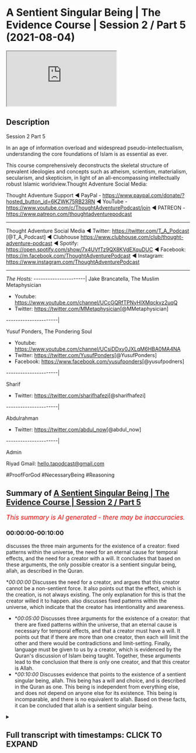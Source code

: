 # A Sentient Singular Being | The Evidence Course | Session 2 / Part 5 (2021-08-04)

<iframe loading='lazy' allow='autoplay' src='https://www.youtube.com/embed/pNtzuXqS6Zs'></iframe>

## Description

Session 2 Part 5

In an age of information overload and widespread pseudo-intellectualism, understanding the core foundations of Islam is as essential as ever. 

This course comprehensively deconstructs the skeletal structure of prevalent ideologies and concepts such as atheism, scientism, materialism, secularism, and skepticism, in light of an all-encompassing intellectually robust Islamic worldview.Thought Adventure Social Media:

Thought Adventure Support
◄ PayPal - https://www.paypal.com/donate/?hosted_button_id=6KZWK75RB23RN 
◄ YouTube - https://www.youtube.com/c/ThoughtAdventurePodcast/join
◄ PATREON - https://www.patreon.com/thoughtadventurepodcast
____________________________________________________________________

Thought Adventure Social Media
◄ Twitter: https://twitter.com/T_A_Podcast​​ [@T_A_Podcast]
◄ Clubhouse https://www.clubhouse.com/club/thought-adventure-podcast
◄ Spotify: https://open.spotify.com/show/7x4UVfTz9QX8KVdEXquDUC
◄ Facebook: https://m.facebook.com/ThoughtAdventurePodcast
◄ Instagram: https://www.instagram.com/ThoughtAdventurePodcast​

----------------------------------------------------------------

*The Hosts:*
----------------------|
Jake Brancatella, The Muslim Metaphysician

- Youtube: https://www.youtube.com/channel/UCcGQRfTPNyHlXMqckvz2uqQ
- Twitter:  https://twitter.com/MMetaphysician​​ [@MMetaphysician]

----------------------|

Yusuf Ponders, The Pondering Soul

- Youtube: https://www.youtube.com/channel/UCsiDDxy0JXLqM6HBA0MA4NA
- Twitter: https://twitter.com/YusufPonders​​ [@YusufPonders]
- Facebook: https://www.facebook.com/yusufponders​ [@yusufpodners]

----------------------|

Sharif

- Twitter: https://twitter.com/sharifhafezi​​ [@sharifhafezi]

----------------------|

Abdulrahman

- Twitter: https://twitter.com/abdul_now​ [@abdul_now]

----------------------|

Admin

Riyad 
Gmail: hello.tapodcast@gmail.com

#ProofForGod #NecessaryBeing #Reasoning

## Summary of [A Sentient Singular Being | The Evidence Course | Session 2 / Part 5](https://www.youtube.com/watch?v=pNtzuXqS6Zs)


*<span style="color:red; font-size:125%">This summary is AI generated - there may be inaccuracies</span>. [](/)*

### <a onclick="modifyYTiframeseektime('0')">00:00:00-00:10:00</a>

 discusses the three main arguments for the existence of a creator: fixed patterns within the universe, the need for an eternal cause for temporal effects, and the need for a creator with a will. It concludes that based on these arguments, the only possible creator is a sentient singular being, allah, as described in the Quran.

**<a onclick="modifyYTiframeseektime('0')">00:00:00</a>* Discusses the need for a creator, and argues that this creator cannot be a non-sentient force. It also points out that the effect, which is the creation, is not always existing. The only explanation for this is that the creator willed it to happen.  also discusses fixed patterns within the universe, which indicate that the creator has intentionality and awareness.
* **<a onclick="modifyYTiframeseektime('300')">00:05:00</a>* Discusses three arguments for the existence of a creator: that there are fixed patterns within the universe, that an eternal cause is necessary for temporal effects, and that a creator must have a will. It points out that if there are more than one creator, then each will limit the other and there would be contradictions and limit-setting. Finally, language must be given to us by a creator, which is evidenced by the Quran's discussion of Islam being taught. Together, these arguments lead to the conclusion that there is only one creator, and that this creator is Allah.
* **<a onclick="modifyYTiframeseektime('600')">00:10:00</a>* Discusses evidence that points to the existence of a sentient singular being, allah. This being has a will and choice, and is described in the Quran as one. This being is independent from everything else, and does not depend on anyone else for its existence. This being is incomparable, and there is no equivalent to allah. Based on these facts, it can be concluded that allah is a sentient singular being.

<details><summary><h2>Full transcript with timestamps: CLICK TO EXPAND</h2></summary>

<a onclick="modifyYTiframeseektime('15')">0:00:15</a> so we've proven that there is a  
<a onclick="modifyYTiframeseektime('17')">0:00:17</a> necessary  
<a onclick="modifyYTiframeseektime('18')">0:00:18</a> independent creator that exists  
<a onclick="modifyYTiframeseektime('21')">0:00:21</a> and that created or is the created and  
<a onclick="modifyYTiframeseektime('24')">0:00:24</a> also  
<a onclick="modifyYTiframeseektime('24')">0:00:24</a> the explanation for the existence of  
<a onclick="modifyYTiframeseektime('27')">0:00:27</a> contingent possible beings  
<a onclick="modifyYTiframeseektime('29')">0:00:29</a> we've established that fact but some  
<a onclick="modifyYTiframeseektime('32')">0:00:32</a> people they argue  
<a onclick="modifyYTiframeseektime('34')">0:00:34</a> how do we know that the this necessary  
<a onclick="modifyYTiframeseektime('36')">0:00:36</a> being  
<a onclick="modifyYTiframeseektime('37')">0:00:37</a> has you know is is a what they term a  
<a onclick="modifyYTiframeseektime('40')">0:00:40</a> god  
<a onclick="modifyYTiframeseektime('41')">0:00:41</a> how do we know it's some a personal  
<a onclick="modifyYTiframeseektime('43')">0:00:43</a> agent that chose  
<a onclick="modifyYTiframeseektime('44')">0:00:44</a> that made decisions that is self-aware  
<a onclick="modifyYTiframeseektime('48')">0:00:48</a> couldn't there be an in unlimited  
<a onclick="modifyYTiframeseektime('50')">0:00:50</a> independent  
<a onclick="modifyYTiframeseektime('52')">0:00:52</a> you know uh being out there that is a  
<a onclick="modifyYTiframeseektime('54')">0:00:54</a> mechanical force  
<a onclick="modifyYTiframeseektime('56')">0:00:56</a> couldn't the cosmos be considered that  
<a onclick="modifyYTiframeseektime('59')">0:00:59</a> necessary being  
<a onclick="modifyYTiframeseektime('60')">0:01:00</a> couldn't there be some subatomic quantum  
<a onclick="modifyYTiframeseektime('62')">0:01:02</a> field particle or whatever  
<a onclick="modifyYTiframeseektime('64')">0:01:04</a> that could be a necessary being that's  
<a onclick="modifyYTiframeseektime('66')">0:01:06</a> always existed  
<a onclick="modifyYTiframeseektime('68')">0:01:08</a> well we say no and we said no for a  
<a onclick="modifyYTiframeseektime('70')">0:01:10</a> number of reasons  
<a onclick="modifyYTiframeseektime('72')">0:01:12</a> the first one is because these things  
<a onclick="modifyYTiframeseektime('74')">0:01:14</a> that they point to  
<a onclick="modifyYTiframeseektime('76')">0:01:16</a> are limited finite and therefore  
<a onclick="modifyYTiframeseektime('79')">0:01:19</a> dependent  
<a onclick="modifyYTiframeseektime('79')">0:01:19</a> i they are contingent possible beings so  
<a onclick="modifyYTiframeseektime('82')">0:01:22</a> therefore you need something outside of  
<a onclick="modifyYTiframeseektime('84')">0:01:24</a> space and time outside of what occupies  
<a onclick="modifyYTiframeseektime('87')">0:01:27</a> the limited nature  
<a onclick="modifyYTiframeseektime('89')">0:01:29</a> of the cosmos or the universe the second  
<a onclick="modifyYTiframeseektime('92')">0:01:32</a> thing is this  
<a onclick="modifyYTiframeseektime('93')">0:01:33</a> is that when we ask about the the  
<a onclick="modifyYTiframeseektime('95')">0:01:35</a> question about  
<a onclick="modifyYTiframeseektime('96')">0:01:36</a> could the creator this this creator out  
<a onclick="modifyYTiframeseektime('99')">0:01:39</a> there  
<a onclick="modifyYTiframeseektime('99')">0:01:39</a> could it be a non-sentient force this  
<a onclick="modifyYTiframeseektime('102')">0:01:42</a> unlimited being could it be a  
<a onclick="modifyYTiframeseektime('103')">0:01:43</a> non-sentient force  
<a onclick="modifyYTiframeseektime('105')">0:01:45</a> we say no it can't be a non-sentient  
<a onclick="modifyYTiframeseektime('108')">0:01:48</a> force  
<a onclick="modifyYTiframeseektime('108')">0:01:48</a> for a number of reasons one of the  
<a onclick="modifyYTiframeseektime('110')">0:01:50</a> examples that is given  
<a onclick="modifyYTiframeseektime('112')">0:01:52</a> was he given by imam ghazali and he  
<a onclick="modifyYTiframeseektime('115')">0:01:55</a> talked about this  
<a onclick="modifyYTiframeseektime('116')">0:01:56</a> in his incoherence of the philosophers  
<a onclick="modifyYTiframeseektime('118')">0:01:58</a> and he addresses the one of these  
<a onclick="modifyYTiframeseektime('120')">0:02:00</a> contentions that god is not  
<a onclick="modifyYTiframeseektime('122')">0:02:02</a> a self-aware willing creator  
<a onclick="modifyYTiframeseektime('125')">0:02:05</a> he is some sort of mechanical force that  
<a onclick="modifyYTiframeseektime('128')">0:02:08</a> had to create  
<a onclick="modifyYTiframeseektime('129')">0:02:09</a> the uh the the effects or had to create  
<a onclick="modifyYTiframeseektime('132')">0:02:12</a> the universe around us  
<a onclick="modifyYTiframeseektime('134')">0:02:14</a> and he said in paraphrase in summary  
<a onclick="modifyYTiframeseektime('137')">0:02:17</a> that if you've got an eternal course you  
<a onclick="modifyYTiframeseektime('140')">0:02:20</a> will have  
<a onclick="modifyYTiframeseektime('141')">0:02:21</a> an eternal effect effect yeah so you  
<a onclick="modifyYTiframeseektime('144')">0:02:24</a> just think about this  
<a onclick="modifyYTiframeseektime('146')">0:02:26</a> if you got a cause so the thing  
<a onclick="modifyYTiframeseektime('149')">0:02:29</a> everything necessary for the cause to  
<a onclick="modifyYTiframeseektime('152')">0:02:32</a> create an effect  
<a onclick="modifyYTiframeseektime('153')">0:02:33</a> then what you're going to have you're  
<a onclick="modifyYTiframeseektime('155')">0:02:35</a> going to have an effect  
<a onclick="modifyYTiframeseektime('157')">0:02:37</a> so he gives an example of the sun  
<a onclick="modifyYTiframeseektime('160')">0:02:40</a> he says as soon as the sun rises you  
<a onclick="modifyYTiframeseektime('163')">0:02:43</a> have light  
<a onclick="modifyYTiframeseektime('164')">0:02:44</a> it's never the case that the sun rises  
<a onclick="modifyYTiframeseektime('166')">0:02:46</a> and you don't have light  
<a onclick="modifyYTiframeseektime('168')">0:02:48</a> or the sun rises and decides you know or  
<a onclick="modifyYTiframeseektime('171')">0:02:51</a> or you know instead of light 20 minutes  
<a onclick="modifyYTiframeseektime('174')">0:02:54</a> later this light  
<a onclick="modifyYTiframeseektime('176')">0:02:56</a> or two three hours later this light as  
<a onclick="modifyYTiframeseektime('178')">0:02:58</a> soon as the sun rises  
<a onclick="modifyYTiframeseektime('180')">0:03:00</a> there is light so he says as soon as you  
<a onclick="modifyYTiframeseektime('183')">0:03:03</a> have the cause  
<a onclick="modifyYTiframeseektime('184')">0:03:04</a> you have the effect the cause here is  
<a onclick="modifyYTiframeseektime('186')">0:03:06</a> the sun  
<a onclick="modifyYTiframeseektime('187')">0:03:07</a> and the effect is the light that is in  
<a onclick="modifyYTiframeseektime('189')">0:03:09</a> things that don't  
<a onclick="modifyYTiframeseektime('190')">0:03:10</a> choose so as soon as you have the cause  
<a onclick="modifyYTiframeseektime('193')">0:03:13</a> you have the effect  
<a onclick="modifyYTiframeseektime('194')">0:03:14</a> it matters that don't choose for  
<a onclick="modifyYTiframeseektime('196')">0:03:16</a> themselves  
<a onclick="modifyYTiframeseektime('197')">0:03:17</a> the effect or the creation  
<a onclick="modifyYTiframeseektime('200')">0:03:20</a> so he said or moving on to what his  
<a onclick="modifyYTiframeseektime('204')">0:03:24</a> point was  
<a onclick="modifyYTiframeseektime('205')">0:03:25</a> was that well what you have here is an  
<a onclick="modifyYTiframeseektime('208')">0:03:28</a> eternal cause the creator  
<a onclick="modifyYTiframeseektime('211')">0:03:31</a> but the effect which is the creation is  
<a onclick="modifyYTiframeseektime('214')">0:03:34</a> not eternal  
<a onclick="modifyYTiframeseektime('216')">0:03:36</a> it's temporal meaning it had a beginning  
<a onclick="modifyYTiframeseektime('219')">0:03:39</a> so even if you talk about modern science  
<a onclick="modifyYTiframeseektime('221')">0:03:41</a> which says that the universe is 13.78  
<a onclick="modifyYTiframeseektime('223')">0:03:43</a> billion years old  
<a onclick="modifyYTiframeseektime('225')">0:03:45</a> we know it had a beginning yeah whether  
<a onclick="modifyYTiframeseektime('228')">0:03:48</a> that's 13.78 billion years ago  
<a onclick="modifyYTiframeseektime('230')">0:03:50</a> more or less yeah whatever you know  
<a onclick="modifyYTiframeseektime('233')">0:03:53</a> we understand and even if people say oh  
<a onclick="modifyYTiframeseektime('236')">0:03:56</a> what came before the universe we know  
<a onclick="modifyYTiframeseektime('238')">0:03:58</a> that an infinite regress  
<a onclick="modifyYTiframeseektime('239')">0:03:59</a> has to have a beginning so we know that  
<a onclick="modifyYTiframeseektime('241')">0:04:01</a> the effect  
<a onclick="modifyYTiframeseektime('242')">0:04:02</a> the limited contingent beings have a  
<a onclick="modifyYTiframeseektime('245')">0:04:05</a> beginning  
<a onclick="modifyYTiframeseektime('246')">0:04:06</a> in time they're not always in existence  
<a onclick="modifyYTiframeseektime('248')">0:04:08</a> but we know that the creator the  
<a onclick="modifyYTiframeseektime('250')">0:04:10</a> necessary being  
<a onclick="modifyYTiframeseektime('251')">0:04:11</a> has always an existence but the effect  
<a onclick="modifyYTiframeseektime('254')">0:04:14</a> is not always existing  
<a onclick="modifyYTiframeseektime('256')">0:04:16</a> so what is that what is the the variable  
<a onclick="modifyYTiframeseektime('259')">0:04:19</a> then  
<a onclick="modifyYTiframeseektime('260')">0:04:20</a> that is affecting or making it  
<a onclick="modifyYTiframeseektime('263')">0:04:23</a> changing the fact that you have an  
<a onclick="modifyYTiframeseektime('265')">0:04:25</a> effect a temporal effect  
<a onclick="modifyYTiframeseektime('267')">0:04:27</a> within eternal cause the variable the  
<a onclick="modifyYTiframeseektime('270')">0:04:30</a> only explanation that we have  
<a onclick="modifyYTiframeseektime('271')">0:04:31</a> is the fact that the creator chose to  
<a onclick="modifyYTiframeseektime('274')">0:04:34</a> create  
<a onclick="modifyYTiframeseektime('275')">0:04:35</a> willed it that the creation came about  
<a onclick="modifyYTiframeseektime('278')">0:04:38</a> not only this but we see fixed patterns  
<a onclick="modifyYTiframeseektime('282')">0:04:42</a> within the universe the universe doesn't  
<a onclick="modifyYTiframeseektime('284')">0:04:44</a> have to have  
<a onclick="modifyYTiframeseektime('285')">0:04:45</a> those fixed patterns that's why we  
<a onclick="modifyYTiframeseektime('288')">0:04:48</a> understand that they're contingent  
<a onclick="modifyYTiframeseektime('290')">0:04:50</a> but they are those particular patterns  
<a onclick="modifyYTiframeseektime('292')">0:04:52</a> as opposed to any other particular  
<a onclick="modifyYTiframeseektime('294')">0:04:54</a> patterns  
<a onclick="modifyYTiframeseektime('295')">0:04:55</a> that indicates intentionality awareness  
<a onclick="modifyYTiframeseektime('299')">0:04:59</a> that they are creating the universe with  
<a onclick="modifyYTiframeseektime('301')">0:05:01</a> a particular pattern  
<a onclick="modifyYTiframeseektime('302')">0:05:02</a> it's like for example if i drew a blue  
<a onclick="modifyYTiframeseektime('305')">0:05:05</a> circle  
<a onclick="modifyYTiframeseektime('306')">0:05:06</a> the blue circle the fact that it's blue  
<a onclick="modifyYTiframeseektime('309')">0:05:09</a> as opposed to any other  
<a onclick="modifyYTiframeseektime('310')">0:05:10</a> color indicates some sort of  
<a onclick="modifyYTiframeseektime('311')">0:05:11</a> intentionality  
<a onclick="modifyYTiframeseektime('313')">0:05:13</a> yeah it doesn't have to be blue it could  
<a onclick="modifyYTiframeseektime('315')">0:05:15</a> be something else  
<a onclick="modifyYTiframeseektime('316')">0:05:16</a> and that was the evidence that we used  
<a onclick="modifyYTiframeseektime('318')">0:05:18</a> in order to come to the conclusion  
<a onclick="modifyYTiframeseektime('319')">0:05:19</a> or one of the evidence we used to come  
<a onclick="modifyYTiframeseektime('321')">0:05:21</a> to the conclusion that a creator  
<a onclick="modifyYTiframeseektime('323')">0:05:23</a> exists that their necessary being exists  
<a onclick="modifyYTiframeseektime('325')">0:05:25</a> so when we have fixed patterns within  
<a onclick="modifyYTiframeseektime('327')">0:05:27</a> nature and fixed  
<a onclick="modifyYTiframeseektime('328')">0:05:28</a> attributes that we sense within the  
<a onclick="modifyYTiframeseektime('329')">0:05:29</a> universe that could be other ways  
<a onclick="modifyYTiframeseektime('331')">0:05:31</a> then it indicates as intentionality  
<a onclick="modifyYTiframeseektime('333')">0:05:33</a> regards to that  
<a onclick="modifyYTiframeseektime('336')">0:05:36</a> thirdly if we accept that the idea that  
<a onclick="modifyYTiframeseektime('338')">0:05:38</a> the  
<a onclick="modifyYTiframeseektime('339')">0:05:39</a> the creator is some sort of you know  
<a onclick="modifyYTiframeseektime('341')">0:05:41</a> non-sentient  
<a onclick="modifyYTiframeseektime('342')">0:05:42</a> force that has to create then we are  
<a onclick="modifyYTiframeseektime('345')">0:05:45</a> basically saying that the creator is  
<a onclick="modifyYTiframeseektime('347')">0:05:47</a> limited  
<a onclick="modifyYTiframeseektime('348')">0:05:48</a> or is forced and therefore dependent  
<a onclick="modifyYTiframeseektime('351')">0:05:51</a> upon something else  
<a onclick="modifyYTiframeseektime('352')">0:05:52</a> effectively we're saying it's a  
<a onclick="modifyYTiframeseektime('353')">0:05:53</a> contingent being in order for the  
<a onclick="modifyYTiframeseektime('355')">0:05:55</a> creator to be  
<a onclick="modifyYTiframeseektime('357')">0:05:57</a> truly eternal truly self-sufficient  
<a onclick="modifyYTiframeseektime('360')">0:06:00</a> truly independent then it would have to  
<a onclick="modifyYTiframeseektime('363')">0:06:03</a> not  
<a onclick="modifyYTiframeseektime('363')">0:06:03</a> be forced to create but choose to create  
<a onclick="modifyYTiframeseektime('367')">0:06:07</a> so these three arguments indicate very  
<a onclick="modifyYTiframeseektime('370')">0:06:10</a> clearly  
<a onclick="modifyYTiframeseektime('371')">0:06:11</a> the only possible way to explain  
<a onclick="modifyYTiframeseektime('374')">0:06:14</a> temporal effects of the universe  
<a onclick="modifyYTiframeseektime('378')">0:06:18</a> is from an eternal cause is by  
<a onclick="modifyYTiframeseektime('380')">0:06:20</a> understanding that the eternal cause  
<a onclick="modifyYTiframeseektime('383')">0:06:23</a> chose to create the universe in the same  
<a onclick="modifyYTiframeseektime('385')">0:06:25</a> way the only way to explain  
<a onclick="modifyYTiframeseektime('388')">0:06:28</a> how the universe has fixed patterns and  
<a onclick="modifyYTiframeseektime('390')">0:06:30</a> fixed  
<a onclick="modifyYTiframeseektime('391')">0:06:31</a> attributes within the universe when it  
<a onclick="modifyYTiframeseektime('393')">0:06:33</a> could have been other attributes  
<a onclick="modifyYTiframeseektime('394')">0:06:34</a> is to understand the intentionality of  
<a onclick="modifyYTiframeseektime('396')">0:06:36</a> the creator to make it that way  
<a onclick="modifyYTiframeseektime('398')">0:06:38</a> as a poster any other way i determine it  
<a onclick="modifyYTiframeseektime('403')">0:06:43</a> so that explains to us that the creator  
<a onclick="modifyYTiframeseektime('405')">0:06:45</a> has to have a will  
<a onclick="modifyYTiframeseektime('407')">0:06:47</a> the second question becomes well could  
<a onclick="modifyYTiframeseektime('409')">0:06:49</a> there be more than one creator  
<a onclick="modifyYTiframeseektime('412')">0:06:52</a> why do we affirm only one creator again  
<a onclick="modifyYTiframeseektime('415')">0:06:55</a> there is a number of reasons to this  
<a onclick="modifyYTiframeseektime('417')">0:06:57</a> firstly the quran states  
<a onclick="modifyYTiframeseektime('420')">0:07:00</a> had there been had there been therein  
<a onclick="modifyYTiframeseektime('422')">0:07:02</a> gods besides  
<a onclick="modifyYTiframeseektime('423')">0:07:03</a> allah allah then verily uh  
<a onclick="modifyYTiframeseektime('426')">0:07:06</a> besides allah then verily both would  
<a onclick="modifyYTiframeseektime('429')">0:07:09</a> have been ruined  
<a onclick="modifyYTiframeseektime('430')">0:07:10</a> yeah the the the creation the gods etc  
<a onclick="modifyYTiframeseektime('433')">0:07:13</a> glorified be allah the lord of the  
<a onclick="modifyYTiframeseektime('435')">0:07:15</a> throne high  
<a onclick="modifyYTiframeseektime('436')">0:07:16</a> is he above what they attribute  
<a onclick="modifyYTiframeseektime('440')">0:07:20</a> so allah is demonstrating in this verse  
<a onclick="modifyYTiframeseektime('444')">0:07:24</a> and there's  
<a onclick="modifyYTiframeseektime('444')">0:07:24</a> also another verse in which talks about  
<a onclick="modifyYTiframeseektime('446')">0:07:26</a> how the the universe would be in chaos  
<a onclick="modifyYTiframeseektime('448')">0:07:28</a> the creation would be in chaos  
<a onclick="modifyYTiframeseektime('450')">0:07:30</a> by explaining that when you have more  
<a onclick="modifyYTiframeseektime('452')">0:07:32</a> than one creator  
<a onclick="modifyYTiframeseektime('454')">0:07:34</a> yeah there is a inevitable contradiction  
<a onclick="modifyYTiframeseektime('458')">0:07:38</a> yeah there is going to be inevitable  
<a onclick="modifyYTiframeseektime('459')">0:07:39</a> paradox this paradox is this  
<a onclick="modifyYTiframeseektime('462')">0:07:42</a> is that if one creator decides to create  
<a onclick="modifyYTiframeseektime('466')">0:07:46</a> and another creator does not want to  
<a onclick="modifyYTiframeseektime('469')">0:07:49</a> create  
<a onclick="modifyYTiframeseektime('470')">0:07:50</a> then whose will is going to reign  
<a onclick="modifyYTiframeseektime('472')">0:07:52</a> because both are unlimited  
<a onclick="modifyYTiframeseektime('474')">0:07:54</a> both are independent and therefore you  
<a onclick="modifyYTiframeseektime('476')">0:07:56</a> cannot  
<a onclick="modifyYTiframeseektime('477')">0:07:57</a> have two unlimited independent creators  
<a onclick="modifyYTiframeseektime('480')">0:08:00</a> with separate wills to exist this would  
<a onclick="modifyYTiframeseektime('483')">0:08:03</a> be  
<a onclick="modifyYTiframeseektime('484')">0:08:04</a> you know this would result in this  
<a onclick="modifyYTiframeseektime('485')">0:08:05</a> inevitable contradiction  
<a onclick="modifyYTiframeseektime('487')">0:08:07</a> one creator wanting one creator wanting  
<a onclick="modifyYTiframeseektime('489')">0:08:09</a> to do one thing  
<a onclick="modifyYTiframeseektime('490')">0:08:10</a> another creator wanting to do something  
<a onclick="modifyYTiframeseektime('492')">0:08:12</a> else  
<a onclick="modifyYTiframeseektime('493')">0:08:13</a> similarly if we say there's two creators  
<a onclick="modifyYTiframeseektime('496')">0:08:16</a> then  
<a onclick="modifyYTiframeseektime('497')">0:08:17</a> where does the first creator begin and  
<a onclick="modifyYTiframeseektime('499')">0:08:19</a> the second creator end  
<a onclick="modifyYTiframeseektime('501')">0:08:21</a> in fact what you're doing is you're  
<a onclick="modifyYTiframeseektime('503')">0:08:23</a> placing limits upon the creator  
<a onclick="modifyYTiframeseektime('505')">0:08:25</a> and if things have limits then they are  
<a onclick="modifyYTiframeseektime('507')">0:08:27</a> dependent because then they become  
<a onclick="modifyYTiframeseektime('508')">0:08:28</a> contingent beings  
<a onclick="modifyYTiframeseektime('510')">0:08:30</a> so they cannot have limits you can't  
<a onclick="modifyYTiframeseektime('511')">0:08:31</a> have distinct entities  
<a onclick="modifyYTiframeseektime('513')">0:08:33</a> within the you know uh beyond the  
<a onclick="modifyYTiframeseektime('516')">0:08:36</a> universe and  
<a onclick="modifyYTiframeseektime('517')">0:08:37</a> for a number of creators so as a result  
<a onclick="modifyYTiframeseektime('520')">0:08:40</a> you can only  
<a onclick="modifyYTiframeseektime('521')">0:08:41</a> logically have one creator  
<a onclick="modifyYTiframeseektime('524')">0:08:44</a> and we also know from the universe  
<a onclick="modifyYTiframeseektime('526')">0:08:46</a> itself because it has  
<a onclick="modifyYTiframeseektime('528')">0:08:48</a> one set of fixed patterns and behavior  
<a onclick="modifyYTiframeseektime('532')">0:08:52</a> it see it indicates one intentionality  
<a onclick="modifyYTiframeseektime('536')">0:08:56</a> one will to determine the attributes and  
<a onclick="modifyYTiframeseektime('539')">0:08:59</a> the laws of the universe  
<a onclick="modifyYTiframeseektime('541')">0:09:01</a> so we can understand therefore  
<a onclick="modifyYTiframeseektime('544')">0:09:04</a> that there cannot be more than one  
<a onclick="modifyYTiframeseektime('546')">0:09:06</a> creator or more than one  
<a onclick="modifyYTiframeseektime('548')">0:09:08</a> unlimited infinite necessary being this  
<a onclick="modifyYTiframeseektime('551')">0:09:11</a> would lead to contradictions  
<a onclick="modifyYTiframeseektime('553')">0:09:13</a> and also they would limit limit  
<a onclick="modifyYTiframeseektime('555')">0:09:15</a> themselves to each other  
<a onclick="modifyYTiframeseektime('557')">0:09:17</a> so what we've shown through the  
<a onclick="modifyYTiframeseektime('559')">0:09:19</a> discussion  
<a onclick="modifyYTiframeseektime('560')">0:09:20</a> about contingent beings the discussion  
<a onclick="modifyYTiframeseektime('562')">0:09:22</a> about  
<a onclick="modifyYTiframeseektime('563')">0:09:23</a> you know this uh limited things  
<a onclick="modifyYTiframeseektime('565')">0:09:25</a> depending upon other limited things in  
<a onclick="modifyYTiframeseektime('567')">0:09:27</a> this  
<a onclick="modifyYTiframeseektime('568')">0:09:28</a> chain that has to have a an end point  
<a onclick="modifyYTiframeseektime('572')">0:09:32</a> what have we shown regards to the fact  
<a onclick="modifyYTiframeseektime('573')">0:09:33</a> that who determines limited contingent  
<a onclick="modifyYTiframeseektime('576')">0:09:36</a> things to exist  
<a onclick="modifyYTiframeseektime('577')">0:09:37</a> what have we shown also regards to uh  
<a onclick="modifyYTiframeseektime('581')">0:09:41</a> the fact that language has to be given  
<a onclick="modifyYTiframeseektime('583')">0:09:43</a> to us beyond  
<a onclick="modifyYTiframeseektime('585')">0:09:45</a> uh any to human beings that means it  
<a onclick="modifyYTiframeseektime('587')">0:09:47</a> comes from the creator language has to  
<a onclick="modifyYTiframeseektime('589')">0:09:49</a> be taught to us like it mentioned  
<a onclick="modifyYTiframeseektime('590')">0:09:50</a> in the quran about islam being taught  
<a onclick="modifyYTiframeseektime('592')">0:09:52</a> the quran  
<a onclick="modifyYTiframeseektime('594')">0:09:54</a> what does it also show to us that we've  
<a onclick="modifyYTiframeseektime('595')">0:09:55</a> also demonstrated  
<a onclick="modifyYTiframeseektime('597')">0:09:57</a> that allah had to choose to create or  
<a onclick="modifyYTiframeseektime('600')">0:10:00</a> has a will and choice to create and that  
<a onclick="modifyYTiframeseektime('601')">0:10:01</a> the creator allah is one  
<a onclick="modifyYTiframeseektime('604')">0:10:04</a> it indicates to us what allah says in  
<a onclick="modifyYTiframeseektime('607')">0:10:07</a> the quran itself  
<a onclick="modifyYTiframeseektime('619')">0:10:19</a> so we've come to this rationally and  
<a onclick="modifyYTiframeseektime('621')">0:10:21</a> it's also informed to us by the text  
<a onclick="modifyYTiframeseektime('624')">0:10:24</a> declare say allah is one and only one  
<a onclick="modifyYTiframeseektime('628')">0:10:28</a> allah he is self-sufficient independent  
<a onclick="modifyYTiframeseektime('632')">0:10:32</a> from which you know everything else  
<a onclick="modifyYTiframeseektime('633')">0:10:33</a> depends their existence but allah does  
<a onclick="modifyYTiframeseektime('636')">0:10:36</a> not depend upon anyone else for its  
<a onclick="modifyYTiframeseektime('637')">0:10:37</a> existence  
<a onclick="modifyYTiframeseektime('642')">0:10:42</a> neither does he beget nor was he  
<a onclick="modifyYTiframeseektime('643')">0:10:43</a> begotten  
<a onclick="modifyYTiframeseektime('645')">0:10:45</a> who ahead and there is none and nothing  
<a onclick="modifyYTiframeseektime('648')">0:10:48</a> comparable unto allah  
<a onclick="modifyYTiframeseektime('650')">0:10:50</a> this is sort of a class and this is what  
<a onclick="modifyYTiframeseektime('653')">0:10:53</a> we can conclude  
<a onclick="modifyYTiframeseektime('654')">0:10:54</a> by sensing the reality around us  
</details>